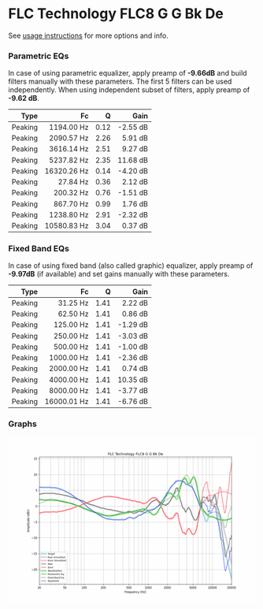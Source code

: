# FLC Technology FLC8 G G Bk De
See [usage instructions](https://github.com/jaakkopasanen/AutoEq#usage) for more options and info.

### Parametric EQs
In case of using parametric equalizer, apply preamp of **-9.66dB** and build filters manually
with these parameters. The first 5 filters can be used independently.
When using independent subset of filters, apply preamp of **-9.62 dB**.

| Type    | Fc          |    Q | Gain     |
|--------:|------------:|-----:|---------:|
| Peaking | 1194.00 Hz  | 0.12 | -2.55 dB |
| Peaking | 2090.57 Hz  | 2.26 | 5.91 dB  |
| Peaking | 3616.14 Hz  | 2.51 | 9.27 dB  |
| Peaking | 5237.82 Hz  | 2.35 | 11.68 dB |
| Peaking | 16320.26 Hz | 0.14 | -4.20 dB |
| Peaking | 27.84 Hz    | 0.36 | 2.12 dB  |
| Peaking | 200.32 Hz   | 0.76 | -1.51 dB |
| Peaking | 867.70 Hz   | 0.99 | 1.76 dB  |
| Peaking | 1238.80 Hz  | 2.91 | -2.32 dB |
| Peaking | 10580.83 Hz | 3.04 | 0.37 dB  |

### Fixed Band EQs
In case of using fixed band (also called graphic) equalizer, apply preamp of **-9.97dB**
(if available) and set gains manually with these parameters.

| Type    | Fc          |    Q | Gain     |
|--------:|------------:|-----:|---------:|
| Peaking | 31.25 Hz    | 1.41 | 2.22 dB  |
| Peaking | 62.50 Hz    | 1.41 | 0.86 dB  |
| Peaking | 125.00 Hz   | 1.41 | -1.29 dB |
| Peaking | 250.00 Hz   | 1.41 | -3.03 dB |
| Peaking | 500.00 Hz   | 1.41 | -1.00 dB |
| Peaking | 1000.00 Hz  | 1.41 | -2.36 dB |
| Peaking | 2000.00 Hz  | 1.41 | 0.74 dB  |
| Peaking | 4000.00 Hz  | 1.41 | 10.35 dB |
| Peaking | 8000.00 Hz  | 1.41 | -3.77 dB |
| Peaking | 16000.01 Hz | 1.41 | -6.76 dB |

### Graphs
![](./FLC%20Technology%20FLC8%20G%20G%20Bk%20De.png)